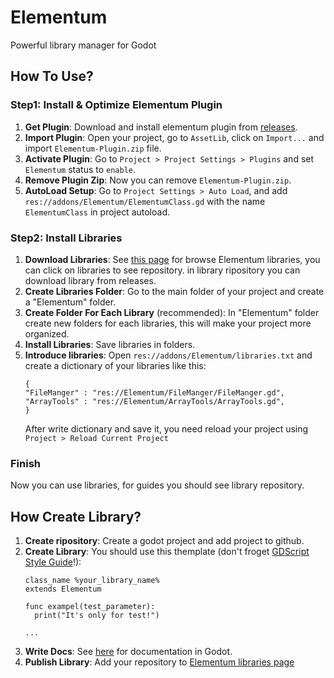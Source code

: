 # Elementum
 Powerful library manager for Godot

## How To Use?
### Step1: Install & Optimize Elementum Plugin
1. **Get Plugin**: Download and install elementum plugin from [releases](https://github.com/Subject-Team/Elementum/releases).
2. **Import Plugin**: Open your project, go to `AssetLib`, click on `Import...` and import `Elementum-Plugin.zip` file.
3. **Activate Plugin**: Go to `Project > Project Settings > Plugins` and set `Elementum` status to `enable`.
4. **Remove Plugin Zip**: Now you can remove `Elementum-Plugin.zip`.
5. **AutoLoad Setup**: Go to `Project Settings > Auto Load`, and add `res://addons/Elementum/ElementumClass.gd` with the name `ElementumClass` in project autoload.
### Step2: Install Libraries
1. **Download Libraries**: See [this page](https://github.com/Subject-Team/Elementum/wiki/Libraries) for browse Elementum libraries, you can click on libraries to see repository. in library ripository you can download library from releases.
2. **Create Libraries Folder**: Go to the main folder of your project and create a "Elementum" folder.
3. **Create Folder For Each Library** (recommended): In "Elementum" folder create new folders for each libraries, this will make your project more organized.
4. **Install Libraries**: Save libraries in folders.
5. **Introduce libraries**: Open `res://addons/Elementum/libraries.txt` and create a dictionary of your libraries like this:
   ```
   {
   "FileManger" : "res://Elementum/FileManger/FileManger.gd",
   "ArrayTools" : "res://Elementum/ArrayTools/ArrayTools.gd",
   }
   ```
   After write dictionary and save it, you need reload your project using `Project > Reload Current Project`
### Finish
Now you can use libraries, for guides you should see library repository.

## How Create Library?
1. **Create ripository**: Create a godot project and add project to github.
2. **Create Library**: You should use this themplate (don't froget [GDScript Style Guide](https://docs.godotengine.org/en/stable/tutorials/scripting/gdscript/gdscript_styleguide.html)!):
   ```
   class_name %your_library_name%
   extends Elementum

   func exampel(test_parameter):
     print("It's only for test!")
   
   ...
   ```
3. **Write Docs**: See [here](https://docs.godotengine.org/en/stable/tutorials/scripting/gdscript/gdscript_documentation_comments.html) for documentation in Godot.
4. **Publish Library**: Add your repository to [Elementum libraries page](https://github.com/Subject-Team/Elementum/wiki/Libraries)
